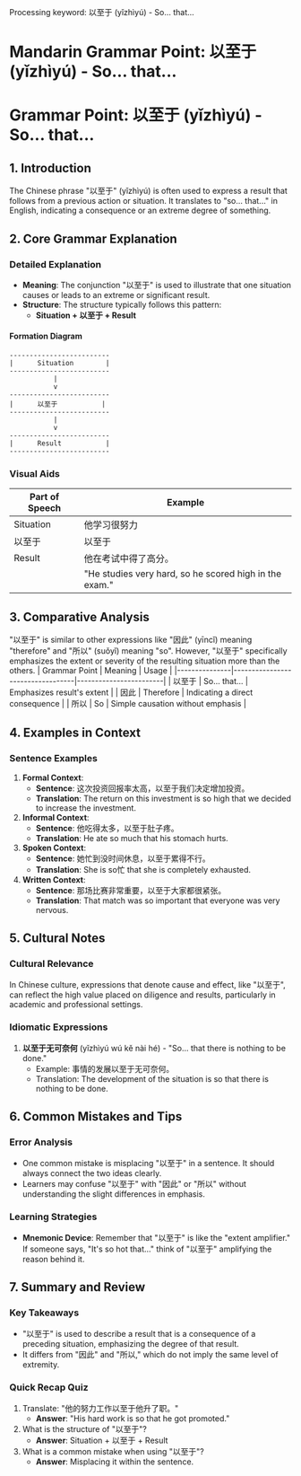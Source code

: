Processing keyword: 以至于 (yǐzhìyú) - So... that...
# Mandarin Grammar Point: 以至于 (yǐzhìyú) - So... that...
# Grammar Point: 以至于 (yǐzhìyú) - So... that...
## 1. Introduction
The Chinese phrase "以至于" (yǐzhìyú) is often used to express a result that follows from a previous action or situation. It translates to "so... that..." in English, indicating a consequence or an extreme degree of something.
## 2. Core Grammar Explanation
### Detailed Explanation
- **Meaning**: The conjunction "以至于" is used to illustrate that one situation causes or leads to an extreme or significant result.
- **Structure**: The structure typically follows this pattern:
  - **Situation + 以至于 + Result**
  
#### Formation Diagram
```
-------------------------
|      Situation        |
-------------------------
           |
           v
-------------------------
|      以至于           |
-------------------------
           |
           v
-------------------------
|      Result           |
-------------------------
```
### Visual Aids
| Part of Speech | Example                     |
|-----------------|-----------------------------|
| Situation       | 他学习很努力               |
| 以至于         | 以至于                     |
| Result          | 他在考试中得了高分。       |
|                  | "He studies very hard, so he scored high in the exam." |
## 3. Comparative Analysis
"以至于" is similar to other expressions like "因此" (yīncǐ) meaning "therefore" and "所以" (suǒyǐ) meaning "so". However, "以至于" specifically emphasizes the extent or severity of the resulting situation more than the others.
| Grammar Point | Meaning                          | Usage                  |
|---------------|----------------------------------|------------------------|
| 以至于       | So... that...                    | Emphasizes result's extent  |
| 因此         | Therefore                         | Indicating a direct consequence |
| 所以         | So                               | Simple causation without emphasis |
## 4. Examples in Context
### Sentence Examples
1. **Formal Context**:  
   - **Sentence**: 这次投资回报率太高，以至于我们决定增加投资。  
   - **Translation**: The return on this investment is so high that we decided to increase the investment.
2. **Informal Context**:  
   - **Sentence**: 他吃得太多，以至于肚子疼。  
   - **Translation**: He ate so much that his stomach hurts.
3. **Spoken Context**:  
   - **Sentence**: 她忙到没时间休息，以至于累得不行。  
   - **Translation**: She is so忙 that she is completely exhausted.
4. **Written Context**:  
   - **Sentence**: 那场比赛非常重要，以至于大家都很紧张。  
   - **Translation**: That match was so important that everyone was very nervous.
## 5. Cultural Notes
### Cultural Relevance
In Chinese culture, expressions that denote cause and effect, like "以至于", can reflect the high value placed on diligence and results, particularly in academic and professional settings.
### Idiomatic Expressions
1. **以至于无可奈何** (yǐzhìyú wú kě nài hé) - "So... that there is nothing to be done."
   - Example: 事情的发展以至于无可奈何。
   - Translation: The development of the situation is so that there is nothing to be done.
## 6. Common Mistakes and Tips
### Error Analysis
- One common mistake is misplacing "以至于" in a sentence. It should always connect the two ideas clearly.
- Learners may confuse "以至于" with "因此" or "所以" without understanding the slight differences in emphasis.
### Learning Strategies
- **Mnemonic Device**: Remember that "以至于" is like the "extent amplifier." If someone says, "It's so hot that..." think of "以至于" amplifying the reason behind it.
## 7. Summary and Review
### Key Takeaways
- "以至于" is used to describe a result that is a consequence of a preceding situation, emphasizing the degree of that result.
- It differs from "因此" and "所以," which do not imply the same level of extremity.
### Quick Recap Quiz
1. Translate: "他的努力工作以至于他升了职。"  
   - **Answer**: "His hard work is so that he got promoted."
2. What is the structure of "以至于"?  
   - **Answer**: Situation + 以至于 + Result
3. What is a common mistake when using "以至于"?  
   - **Answer**: Misplacing it within the sentence.

